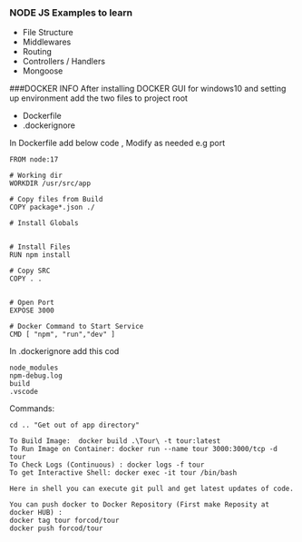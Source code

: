 ### NODE JS Examples to learn

- File Structure
- Middlewares
- Routing
- Controllers / Handlers
- Mongoose

###DOCKER INFO
After installing DOCKER GUI for windows10 and setting up environment
add the two files to project root

- Dockerfile
- .dockerignore

In Dockerfile add below code , Modify as needed e.g port

```
FROM node:17

# Working dir
WORKDIR /usr/src/app

# Copy files from Build
COPY package*.json ./

# Install Globals


# Install Files
RUN npm install

# Copy SRC
COPY . .


# Open Port
EXPOSE 3000

# Docker Command to Start Service
CMD [ "npm", "run","dev" ]
```

In .dockerignore add this cod

```
node_modules
npm-debug.log
build
.vscode
```

Commands:

```
cd .. "Get out of app directory"

To Build Image:  docker build .\Tour\ -t tour:latest
To Run Image on Container: docker run --name tour 3000:3000/tcp -d tour
To Check Logs (Continuous) : docker logs -f tour
To get Interactive Shell: docker exec -it tour /bin/bash

Here in shell you can execute git pull and get latest updates of code.

You can push docker to Docker Repository (First make Reposity at docker HUB) :
docker tag tour forcod/tour
docker push forcod/tour
```
